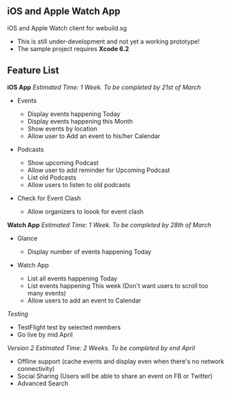## iOS and Apple Watch App

iOS and Apple Watch client for webuild.sg

* This is still under-development and not yet a working prototype! 
* The sample project requires **Xcode 6.2** 

## Feature List 

**iOS App**
*Estimated Time: 1 Week. To be completed by 21st of March*

* Events 
  * Display events happening Today
  * Display events happening this Month
  * Show events by location
  * Allow user to Add an event to his/her Calendar 
  
* Podcasts 
  * Show upcoming Podcast
  * Allow user to add reminder for Upcoming Podcast
  * List old Podcasts
  * Allow users to listen to old podcasts 

* Check for Event Clash
  * Allow organizers to loook for event clash

**Watch App**
*Estimated Time: 1 Week. To be completed by 28th of March*

* Glance
  * Display number of events happening Today

* Watch App
  * List all events happening Today
  * List events happening This week (Don't want users to scroll too many events)
  * Allow users to add an event to Calendar 

*Testing*  
* TestFlight test by selected members 
* Go live by mid April

*Version 2*
*Estimated Time: 2 Weeks. To be completed by end April*

* Offline support (cache events and display even when there's no network connectivity) 
* Social Sharing (Users will be able to share an event on FB or Twitter)
* Advanced Search
  
  

